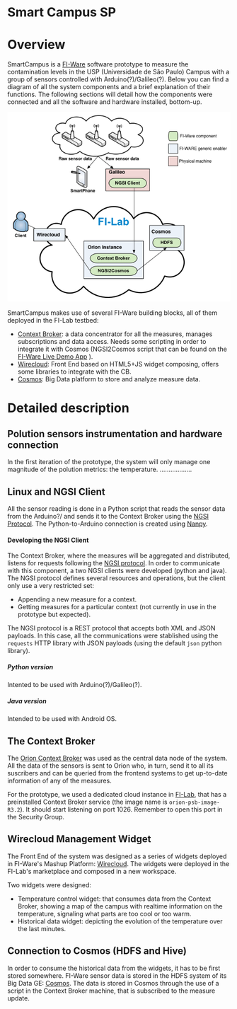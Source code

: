Smart Campus SP
===============

# Overview
SmartCampus is a [FI-Ware](http://edu.fi-ware.eu/course/index.php) software prototype to measure the contamination levels in the USP (Universidade de São Paulo) Campus with a group of sensors controlled with Arduino(?)/Galileo(?). Below you can find a diagram of all the system components and a brief explanation of their functions. The following sections will detail how the components were connected and all the software and hardware installed, bottom-up.

![FI-Beer overview](img/Overview.png)

SmartCampus makes use of several FI-Ware building blocks, all of them deployed in the FI-Lab testbed:
* [Context Broker](http://catalogue.fi-ware.eu/enablers/publishsubscribe-context-broker-orion-context-broker): a data concentrator for all the measures, manages subscriptions and data access. Needs some scripting in order to integrate it with Cosmos (NGSI2Cosmos script that can be found on the [FI-Ware Live Demo App](https://github.com/telefonicaid/fiware-livedemoapp) ).  
* [Wirecloud](http://catalogue.fi-ware.eu/enablers/application-mashup-wirecloud): Front End based on HTML5+JS widget composing, offers some libraries to integrate with the CB. 
* [Cosmos](http://catalogue.fi-ware.eu/enablers/bigdata-analysis-cosmos): Big Data platform to store and analyze measure data.

# Detailed description

## Polution sensors instrumentation and hardware connection

In the first iteration of the prototype, the system will only manage one magnitude of the polution metrics: the temperature. ..................

## Linux and NGSI Client

All the sensor reading is done in a Python script that reads the sensor data from the Arduino?/ and sends it to the Context Broker using the [NGSI Protocol](http://forge.fi-ware.eu/plugins/mediawiki/wiki/fiware/index.php/OMA_NGSI_10). The Python-to-Arduino connection is created using [Nanpy](https://github.com/nanpy).

#### Developing the NGSI Client

The Context Broker, where the measures will be aggregated and distributed, listens for requests following the [NGSI protocol](http://technical.openmobilealliance.org/Technical/release_program/NGSI_v1_0.aspx). In order to communicate with this component, a two NGSI clients were developed (python and java). The NGSI protocol defines several resources and operations, but the client only use a very restricted set:

* Appending a new measure for a context. 
* Getting measures for a particular context (not currently in use in the prototype but expected).

The NGSI protocol is a REST protocol that accepts both XML and JSON payloads. In this case, all the communications were stablished using the `requests` HTTP library with JSON payloads (using the default `json` python library).

##### Python version

Intented to be used with Arduino(?)/Galileo(?).

##### Java version

Intended to be used with Android OS.

## The Context Broker

The [Orion Context Broker](https://forge.fi-ware.eu/plugins/mediawiki/wiki/fiware/index.php/Publish/Subscribe_Broker_-_Orion_Context_Broker_-_User_and_Programmers_Guide#Query_Context_operation) was used as the central data node of the system. All the data of the sensors is sent to Orion who, in turn, send it to all its suscribers and can be queried from the frontend systems to get up-to-date information of any of the measures.

For the prototype, we used a dedicated cloud instance in [FI-Lab](http://lab.fi-ware.eu/), that has a preinstalled Context Broker service (the image name is `orion-psb-image-R3.2`). It should start listening on port 1026. Remember to open this port in the Security Group.

## Wirecloud Management Widget
The Front End of the system was designed as a series of widgets deployed in FI-Ware's Mashup Platform: [Wirecloud](http://conwet.fi.upm.es/wirecloud/). The widgets were deployed in the FI-Lab's marketplace and composed in a new workspace.

Two widgets were designed:
* Temperature control widget: that consumes data from the Context Broker, showing a map of the campus with realtime information on the temperature, signaling what parts are too cool or too warm.
* Historical data widget: depicting the evolution of the temperature over the last minutes.

## Connection to Cosmos (HDFS and Hive)

In order to consume the historical data from the widgets, it has to be first stored somewhere. FI-Ware sensor data is stored in the HDFS system of its Big Data GE: [Cosmos](http://catalogue.fi-ware.eu/enablers/bigdata-analysis-cosmos). The data is stored in Cosmos through the use of a script in the Context Broker machine, that is subscribed to the measure update.
